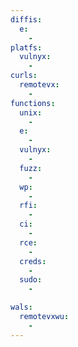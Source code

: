```yaml
---
diffis:
  e:
    -
platfs:
  vulnyx:
    -
curls:
  remotevx:
    -
functions:
  unix:
    -
  e:
    -
  vulnyx:
    -
  fuzz:
    -
  wp:
    -
  rfi:
    -
  ci:
    -
  rce:
    -
  creds:
    -
  sudo:
    -

wals:
  remotevxwu:
    -
---
```

